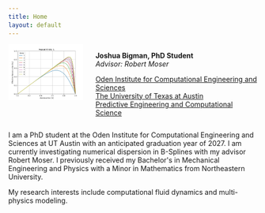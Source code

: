 ```yaml
---
title: Home
layout: default
---
```

<div id="twosided">
  <div id="left" style="float: left; max-width: 30%;border: 10px"> 
    <img src="images/myimage.jpg" />
  </div>
  <div id="right" style="float: right; width: 65%; vertical-align: middle;">
    <p> <b>Joshua Bigman, PhD Student</b><br> 
        <em>Advisor: Robert Moser</em></p>
    <p> <a href="https://oden.utexas.edu" target="blank">Oden Institute for Computational Engineering and Sciences</a><br>
    <a href="https://utexas.edu" target="blank">The University of Texas at Austin</a><br>
    <a href="https://pecos.oden.utexas.edu" target="blank">Predictive Engineering and Computational Science</a></p>
  </div>
</div>
<div id="clearer" style="clear: both"> </div>

I am a PhD student at the Oden Institute for Computational Engineering and Sciences at UT Austin with an anticipated graduation year of 2027. I am currently investigating numerical dispersion in B-Splines with my advisor Robert Moser. I previously received my Bachelor's in Mechanical Engineering and Physics with a Minor in Mathematics from Northeastern University.

My research interests include computational fluid dynamics and multi-physics modeling.
